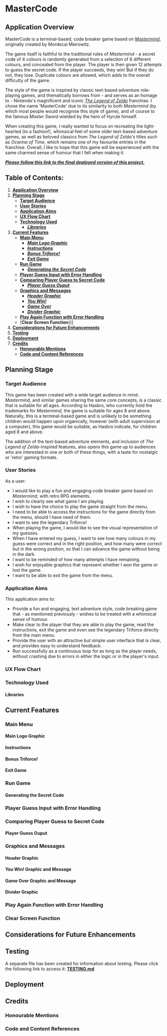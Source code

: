 # **MasterCode**

## **Application Overview**

MasterCode is a terminal-based, code breaker game based on [_Mastermind_](<https://en.wikipedia.org/wiki/Mastermind_(board_game)>), originally created by Mordecai Meirowitz.

The game itself is faithful to the traditional rules of _Mastermind_ - a secret code of 4 colours is randomly generated from a selection of 6 different colours, and concealed from the player. The player is then given 12 attempts to guess the secret code. If the player succeeds, they win! But if they do not, they lose. Duplicate colours are allowed, which adds to the overall difficulty of the game.

The style of the game is inspired by classic text-based adventure role-playing games, and thematically borrows from - and serves as an homage to - Nintendo's magnificent and iconic [_The Legend of Zelda_](https://zelda.com/about/) franchise. I chose the name 'MasterCode' due to its similarity to both _Mastermind_ (by which most people would recognise this style of game), and of course to the famous _Master Sword_ wielded by the hero of Hyrule himself.

When creating this game, I really wanted to focus on recreating the light-hearted (to a fashion!), whimsical feel of some older text-based adventure games, as well as beloved classics from _The Legend of Zelda's_ titles such as _Ocarina of Time_, which remains one of my favourite entries in the franchise. Overall, I like to hope that this game will be experienced with the same charmed sense of humour that I felt when making it.

[**_Please follow this link to the final deployed version of this project._**](https://mastercode-breaker-0e80af73ee79.herokuapp.com/)

## **Table of Contents:**

1. [**Application Overview**](#application-overview)
1. [**Planning Stage**](#planning-stage)
   - [**Target Audience**](#target-audience)
   - [**User Stories**](#user-stories)
   - [**Application Aims**](#application-aims)
   - [**UX Flow Chart**](#ux-flow-chart)
   - [**Technology Used**](#technology-used)
     - [**_Libraries_**](#libraries)
1. [**Current Features**](#current-features)
   - [**Main Menu**](#main-menu)
     - [**_Main Logo Graphic_**](#main-logo-graphic)
     - [**_Instructions_**](#instructions)
     - [**_Bonus Triforce!_**](#bonus-triforce)
     - [**_Exit Game_**](#exit-game)
   - [**Run Game**](#run-game)
     - [**_Generating the Secret Code_**](#generating-the-secret-code)
   - [**Player Guess Input with Error Handling**](#player-guess-input-with-error-handling)
   - [**Comparing Player Guess to Secret Code**](#comparing-player-guess-to-secret-code)
     - [**_Player Guess Ouput_**](#player-guess-ouput)
   - [**Graphics and Messages**](#graphics-and-messages)
     - [**_Header Graphic_**](#header-graphic)
     - [**_You Win!_**](#you-win-graphic-and-message)
     - [**_Game Over_**](#game-over-graphic-and-message)
     - [**_Divider Graphic_**](#divider-graphic)
   - [**Play Again Function with Error Handling**](#play-again-function-with-error-handling)
   - [**Clear Screen Function**()]
1. [**Considerations for Future Enhancements**](#considerations-for-future-enhancements)
1. [**Testing**](#testing)
1. [**Deployment**](#deployment)
1. [**Credits**](#credits)
   - [**Honourable Mentions**](#honourable-mentions)
   - [**Code and Content References**](#code-and-content-references)

## **Planning Stage**

### **Target Audience**

This game has been created with a wide target audience in mind. _Mastermind_, and similar games sharing the same core concepts, is a classic that is suitable for all ages. According to Hasbro, who currently hold the trademarks for _Mastermind_, the game is suitable for ages 8 and above. Naturally, this is a terminal-based game and is unlikely to be something children would happen upon organically, however (with adult supervision at a computer), this game would be suitable, as Hasbro indicate, for children aged 8 and above.

The addition of the text-based adventure elements, and inclusion of _The Legend of Zelda_-inspired features, also opens this game up to audiences who are interested in one or both of these things, with a taste for nostalgic or 'retro' gaming formats.

### **User Stories**

As a user:

- I would like to play a fun and engaging code breaker game based on _Mastermind_, with retro RPG elements.
- I wish to clearly see what game I am playing.
- I wish to have the choice to play the game straight from the menu.
- I need to be able to access the instructions for the game directly from the menu, should I have need of them.
- I want to see the legendary Triforce!
- When playing the game, I would like to see the visual representation of my guesses.
- When I have entered my guess, I want to see how many colours in my guess were correct and in the right position, and how many were correct but in the wrong position, so that I can advance the game without being in the dark.
- I want to be reminded of how many attempts I have remaining.
- I wish for enjoyable graphics that represent whether I won the game or lost the game.
- I want to be able to exit the game from the menu.

### **Application Aims**

This application aims to:

- Provide a fun and engaging, text adventure style, code breaking game that - as mentioned previously - wishes to be treated with a whimsical sense of humour.
- Make clear to the player that they are able to play the game, read the instructions, exit the game and even see the legendary Triforce directly from the main menu.
- Provide the user with an attractive but simple user interface that is clear, and provides easy to understand feedback.
- Run successfully as a continuous loop for as long as the player needs, without crashing due to errors in either the logic or in the player's input.

### **UX Flow Chart**

### **Technology Used**

#### **Libraries**

## **Current Features**

### **Main Menu**

#### **Main Logo Graphic**

#### **Instructions**

#### **Bonus Triforce!**

#### **Exit Game**

### **Run Game**

#### **Generating the Secret Code**

### **Player Guess Input with Error Handling**

### **Comparing Player Guess to Secret Code**

#### **Player Guess Ouput**

### **Graphics and Messages**

#### **Header Graphic**

#### **You Win! Graphic and Message**

#### **Game Over Graphic and Message**

#### **Divider Graphic**

### **Play Again Function with Error Handling**

### **Clear Screen Function**

## **Considerations for Future Enhancements**

## **Testing**

A separate file has been created for information about testing. Please click the following link to access it: [**TESTING.md**](TESTING.md)

## **Deployment**

## **Credits**

### **Honourable Mentions**

### **Code and Content References**
